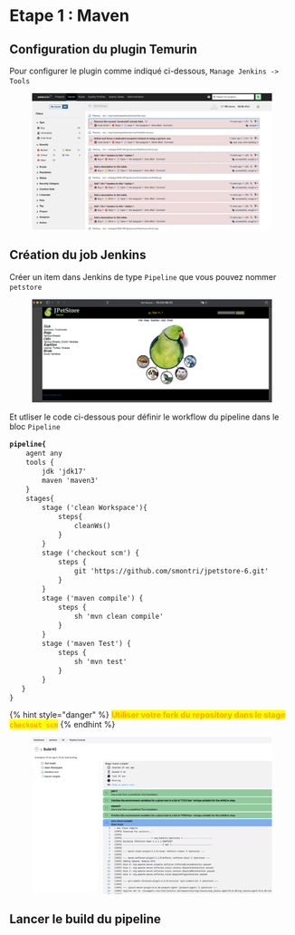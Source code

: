 # Etape 1 : Maven



## Configuration du plugin Temurin

Pour configurer le plugin comme indiqué ci-dessous, `Manage Jenkins -> Tools`

<figure><img src="../.gitbook/assets/image (7).png" alt=""><figcaption></figcaption></figure>

## Création du job Jenkins

Créer un item dans Jenkins de type `Pipeline` que vous pouvez nommer `petstore`

<figure><img src="../.gitbook/assets/image (1).png" alt=""><figcaption></figcaption></figure>

Et utliser le code ci-dessous pour définir le workflow du pipeline dans le bloc `Pipeline`

<pre class="language-javascript"><code class="lang-javascript"><strong>pipeline{
</strong>    agent any
    tools {
        jdk 'jdk17'
        maven 'maven3'
    }
    stages{
        stage ('clean Workspace'){
            steps{
                cleanWs()
            }
        }
        stage ('checkout scm') {
            steps {
                git 'https://github.com/smontri/jpetstore-6.git'
            }
        }
        stage ('maven compile') {
            steps {
                sh 'mvn clean compile'
            }
        }
        stage ('maven Test') {
            steps {
                sh 'mvn test'
            }
        }
   }
}
</code></pre>

{% hint style="danger" %}
<mark style="color:orange;">**Utiliser votre fork du repository dans le stage**</mark><mark style="color:orange;">**&#x20;**</mark><mark style="color:orange;">**`checkout scm`**</mark>
{% endhint %}

<figure><img src="../.gitbook/assets/image (3).png" alt=""><figcaption></figcaption></figure>

## Lancer le build du pipeline

<figure><img src="../.gitbook/assets/image (12).png" alt="" width="358"><figcaption></figcaption></figure>
